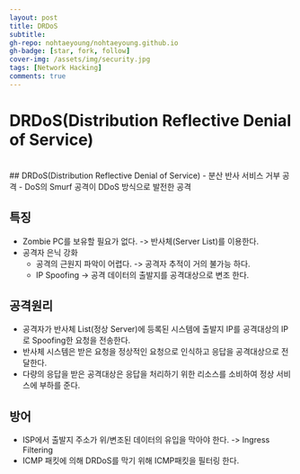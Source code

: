 ```yaml
---
layout: post
title: DRDoS
subtitle: 
gh-repo: nohtaeyoung/nohtaeyoung.github.io
gh-badge: [star, fork, follow]
cover-img: /assets/img/security.jpg
tags: [Network Hacking]
comments: true
---
```


# DRDoS(Distribution Reflective Denial of Service)
<br>
## DRDoS(Distribution Reflective Denial of Service)
- 분산 반사 서비스 거부 공격
- DoS의 Smurf 공격이 DDoS 방식으로 발전한 공격

## 특징
- Zombie PC를 보유할 필요가 없다. -> 반사체(Server List)를 이용한다.
- 공격자 은닉 강화
  - 공격의 근원지 파악이 어렵다. -> 공격자 추적이 거의 불가능 하다.
  - IP Spoofing -> 공격 데이터의 출발지를 공격대상으로 변조 한다.

## 공격원리
- 공격자가 반사체 List(정상 Server)에 등록된 시스템에 출발지 IP를 공격대상의 IP로 Spoofing한 요청을 전송한다.
- 반사체 시스템은 받은 요청을 정상적인 요청으로 인식하고 응답을 공격대상으로 전달한다.
- 다량의 응답을 받은 공격대상은 응답을 처리하기 위한 리소스를 소비하여 정상 서비스에 부하를 준다.

## 방어
- ISP에서 출발지 주소가 위/변조된 데이터의 유입을 막아야 한다. -> Ingress Filtering
- ICMP 패킷에 의해 DRDoS를 막기 위해 ICMP패킷을 필터링 한다.


